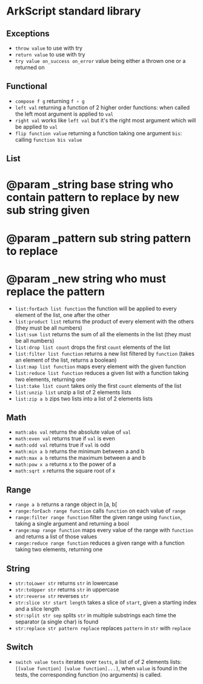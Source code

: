 # ArkScript standard library

## Exceptions

* `throw value` to use with try
* `return value` to use with try
* `try value on_success on_error` value being either a thrown one or a returned on

## Functional

* `compose f g` returning `f ∘ g`
* `left val` returning a function of 2 higher order functions: when called the left most argument is applied to `val`
* `right val` works like `left val` but it's the right most argument which will be applied to `val`
* `flip function value` returning a function taking one argument `bis`: calling `function bis value`

## List
# @param _string base string who contain pattern to replace by new sub string given
# @param _pattern sub string pattern to replace
# @param _new string who must replace the pattern
* `list:forEach list function` the function will be applied to every element of the list, one after the other
* `list:product list` returns the product of every element with the others (they must be all numbers)
* `list:sum list` returns the sum of all the elements in the list (they must be all numbers)
* `list:drop list count` drops the first `count` elements of the list
* `list:filter list function` returns a new list filtered by `function` (takes an element of the list, returns a boolean)
* `list:map list function` maps every element with the given function
* `list:reduce list function` reduces a given list with a function taking two elements, returning one
* `list:take list count` takes only the first `count` elements of the list
* `list:unzip list` unzip a list of 2 elements lists
* `list:zip a b` zips two lists into a list of 2 elements lists

## Math

* `math:abs val` returns the absolute value of `val`
* `math:even val` returns true if `val` is even
* `math:odd val` returns true if `val` is odd
* `math:min a b` returns the minimum between a and b
* `math:max a b` returns the maximum between a and b
* `math:pow x a` returns x to the power of a
* `math:sqrt x` returns the square root of x

## Range

* `range a b` returns a range object in [a, b[
* `range:forEach range function` calls `function` on each value of `range`
* `range:filter range function` filter the given range using `function`, taking a single argument and returning a bool
* `range:map range function` maps every value of the range with `function` and returns a list of those values
* `range:reduce range function` reduces a given range with a function taking two elements, returning one

## String

* `str:toLower str` returns `str` in lowercase
* `str:toUpper str` returns `str` in uppercase
* `str:reverse str` reverses `str`
* `str:slice str start length` takes a slice of `start`, given a starting index and a slice length
* `str:split str sep` splits `str` in multiple substrings each time the separator (a single char) is found
* `str:replace str pattern replace` replaces `pattern` in `str` with `replace`

## Switch

<!-- Not a Nintendo Switch (tm) -->

* `switch value tests` iterates over `tests`, a list of of 2 elements lists: `[[value function] [value function]...]`, when `value` is found in the tests, the corresponding function (no arguments) is called.
